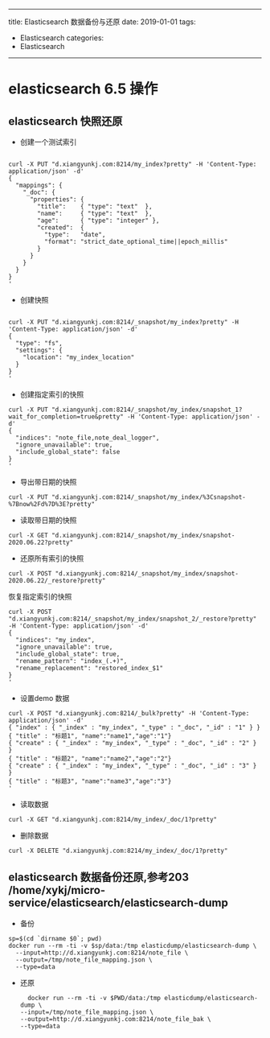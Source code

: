 
---
title: Elasticsearch 数据备份与还原
date: 2019-01-01
tags:
 - Elasticsearch
categories:
 -  Elasticsearch
---
#  elasticsearch 6.5 操作 


## elasticsearch 快照还原

* 创建一个测试索引

```text

curl -X PUT "d.xiangyunkj.com:8214/my_index?pretty" -H 'Content-Type: application/json' -d'
{
  "mappings": {
    "_doc": { 
      "properties": { 
        "title":    { "type": "text"  }, 
        "name":     { "type": "text"  }, 
        "age":      { "type": "integer" },  
        "created":  {
          "type":   "date", 
          "format": "strict_date_optional_time||epoch_millis"
        }
      }
    }
  }
}
'
```

* 创建快照

```text

curl -X PUT "d.xiangyunkj.com:8214/_snapshot/my_index?pretty" -H 'Content-Type: application/json' -d'
{
  "type": "fs",
  "settings": {
    "location": "my_index_location"
  }
}
'
```

* 创建指定索引的快照

```text
curl -X PUT "d.xiangyunkj.com:8214/_snapshot/my_index/snapshot_1?wait_for_completion=true&pretty" -H 'Content-Type: application/json' -d'
{
  "indices": "note_file,note_deal_logger",
  "ignore_unavailable": true,
  "include_global_state": false
}
'
```

* 导出带日期的快照

```text
curl -X PUT "d.xiangyunkj.com:8214/_snapshot/my_index/%3Csnapshot-%7Bnow%2Fd%7D%3E?pretty"

```
* 读取带日期的快照

```text
curl -X GET "d.xiangyunkj.com:8214/_snapshot/my_index/snapshot-2020.06.22?pretty"
```
* 还原所有索引的快照
```text
curl -X POST "d.xiangyunkj.com:8214/_snapshot/my_index/snapshot-2020.06.22/_restore?pretty"
```
恢复指定索引的快照

```text
curl -X POST "d.xiangyunkj.com:8214/_snapshot/my_index/snapshot_2/_restore?pretty" -H 'Content-Type: application/json' -d'
{
  "indices": "my_index",
  "ignore_unavailable": true,
  "include_global_state": true,
  "rename_pattern": "index_(.+)",
  "rename_replacement": "restored_index_$1"
}
'
```

* 设置demo 数据

```text
curl -X POST "d.xiangyunkj.com:8214/_bulk?pretty" -H 'Content-Type: application/json' -d'
{ "index" : { "_index" : "my_index", "_type" : "_doc", "_id" : "1" } }
{ "title" : "标题1", "name":"name1","age":"1"}
{ "create" : { "_index" : "my_index", "_type" : "_doc", "_id" : "2" } }
{ "title" : "标题2", "name":"name2","age":"2"}
{ "create" : { "_index" : "my_index", "_type" : "_doc", "_id" : "3" } }
{ "title" : "标题3", "name":"name3","age":"3"}
'
```

* 读取数据

```text
curl -X GET "d.xiangyunkj.com:8214/my_index/_doc/1?pretty"
```
* 删除数据

```text
curl -X DELETE "d.xiangyunkj.com:8214/my_index/_doc/1?pretty"

```

## elasticsearch 数据备份还原,参考203 /home/xykj/micro-service/elasticsearch/elasticsearch-dump

* 备份

```text
sp=$(cd `dirname $0`; pwd)
docker run --rm -ti -v $sp/data:/tmp elasticdump/elasticsearch-dump \
  --input=http://d.xiangyunkj.com:8214/note_file \
  --output=/tmp/note_file_mapping.json \
  --type=data
```

* 还原

  ```text
    docker run --rm -ti -v $PWD/data:/tmp elasticdump/elasticsearch-dump \
  --input=/tmp/note_file_mapping.json \
  --output=http://d.xiangyunkj.com:8214/note_file_bak \
  --type=data
  ```
